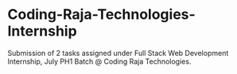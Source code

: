 # Coding-Raja-Technologies-Internship
Submission of 2 tasks assigned under Full Stack Web Development Internship, July PH1 Batch @ Coding Raja Technologies.
